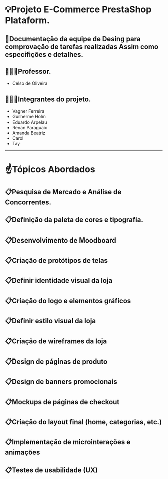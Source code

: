 # 💡Projeto E-Commerce PrestaShop Plataform.

## 📃Documentação da equipe de Desing para comprovação de tarefas realizadas Assim como especifições e detalhes.

## 👨🏾‍🏫Professor.
* Celso de Oliveira

## 👨🏼‍💻Integrantes do projeto.
* Vagner Ferreira
* Guilherme Holm
* Eduardo Arpelau
* Renan Paraguaio
* Amanda Beatriz
* Carol
* Tay
---
# ☝️Tópicos Abordados

## 📋Pesquisa de Mercado e Análise de Concorrentes.

## 📋Definição da paleta de cores e tipografia.

## 📋Desenvolvimento de Moodboard

## 📋Criação de protótipos de telas

## 📋Definir identidade visual da loja

## 📋Criação do logo e elementos gráficos

## 📋Definir estilo visual da loja

## 📋Criação de wireframes da loja

## 📋Design de páginas de produto

## 📋Design de banners promocionais

## 📋Mockups de páginas de checkout

## 📋Criação do layout final (home, categorias, etc.)

## 📋Implementação de microinterações e animações

## 📋Testes de usabilidade (UX)	

  
